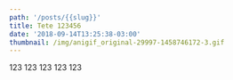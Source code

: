 ```yaml
---
path: '/posts/{{slug}}'
title: Tete 123456
date: '2018-09-14T13:25:38-03:00'
thumbnail: /img/anigif_original-29997-1458746172-3.gif
---
```

123 123 123 123 123
